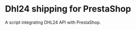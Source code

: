 Dhl24 shipping for PrestaShop
=============================

A script integrating DHL24 API with PrestaShop.